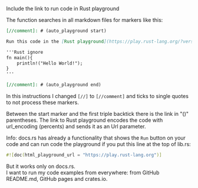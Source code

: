 <!-- markdownlint-disable MD041 -->
[//]: # (auto_md_to_doc_comments segment start A)

Include the link to run code in Rust playground

The function searches in all markdown files for markers like this:

```markdown
[//comment]: # (auto_playground start)

Run this code in the [Rust playground](https://play.rust-lang.org/?version=stable&mode=debug&edition=2021&code=fn%20m%0A%7D):

'''Rust ignore
fn main(){
    println!("Hello World!");
}
'''

[//comment]: # (auto_playground end)
```

In this instructions I changed `[//]` to `[//comment]` and  ticks to single quotes to not process these markers.

Between the start marker and the first triple backtick there is the link in "()" parentheses. The link to Rust playground encodes the code with url_encoding (percents) and sends it as an Url parameter.

Info: docs.rs has already a functionality that shows the `Run` button on your code and can run code the playground if you put this line at the top of lib.rs:

``` Rust ignore
#![doc(html_playground_url = "https://play.rust-lang.org")]
```

But it works only on docs.rs.  
I want to run my code examples from everywhere: from GitHub README.md, GitHub pages and crates.io.  

[//]: # (auto_md_to_doc_comments segment end A)
